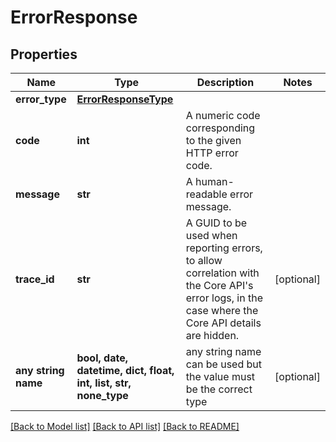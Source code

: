 # ErrorResponse


## Properties
Name | Type | Description | Notes
------------ | ------------- | ------------- | -------------
**error_type** | [**ErrorResponseType**](ErrorResponseType.md) |  | 
**code** | **int** | A numeric code corresponding to the given HTTP error code. | 
**message** | **str** | A human-readable error message. | 
**trace_id** | **str** | A GUID to be used when reporting errors, to allow correlation with the Core API&#39;s error logs, in the case where the Core API details are hidden. | [optional] 
**any string name** | **bool, date, datetime, dict, float, int, list, str, none_type** | any string name can be used but the value must be the correct type | [optional]

[[Back to Model list]](../README.md#documentation-for-models) [[Back to API list]](../README.md#documentation-for-api-endpoints) [[Back to README]](../README.md)



